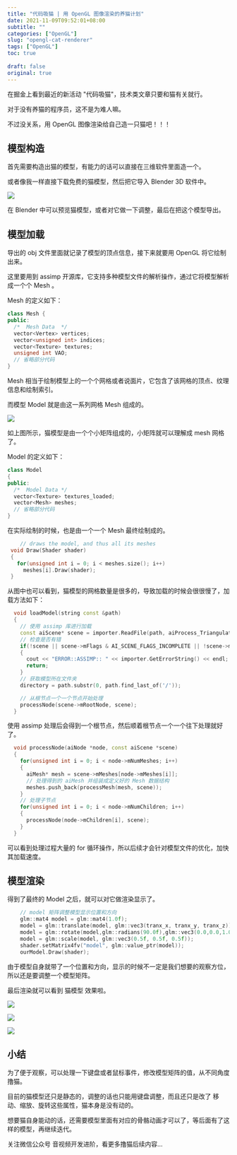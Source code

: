```yaml
---
title: "代码吸猫 | 用 OpenGL 图像渲染的养猫计划"
date: 2021-11-09T09:52:01+08:00
subtitle: ""
categories: ["OpenGL"]
slug: "opengl-cat-renderer"
tags: ["OpenGL"]
toc: true
 
draft: false
original: true
---
```


在掘金上看到最近的新活动 "代码吸猫"，技术类文章只要和猫有关就行。

<!--more-->

对于没有养猫的程序员，这不是为难人嘛。

不过没关系，用 OpenGL 图像渲染给自己造一只猫吧！！！


## 模型构造

首先需要构造出猫的模型，有能力的话可以直接在三维软件里面造一个。

或者像我一样直接下载免费的猫模型，然后把它导入 Blender 3D 软件中。

![](https://image.glumes.com/blog_image/blender_cat_model.png)

在 Blender 中可以预览猫模型，或者对它做一下调整，最后在把这个模型导出。




## 模型加载

导出的  obj 文件里面就记录了模型的顶点信息，接下来就要用 OpenGL 将它绘制出来。

这里要用到 assimp 开源库，它支持多种模型文件的解析操作，通过它将模型解析成一个个 Mesh 。

Mesh 的定义如下：

```cpp
class Mesh {
public:
  /*  Mesh Data  */
  vector<Vertex> vertices;
  vector<unsigned int> indices;
  vector<Texture> textures;
  unsigned int VAO;
  // 省略部分代码
}
```

Mesh 相当于绘制模型上的一个个网格或者说面片，它包含了该网格的顶点、纹理信息和绘制索引。

而模型 Model 就是由这一系列网格 Mesh 组成的。

![](https://image.glumes.com/blog_image/cat-model-mesh-render.png)


如上图所示，猫模型是由一个个小矩阵组成的，小矩阵就可以理解成 mesh 网格了。


Model 的定义如下：

```cpp
class Model
{
public:
  /*  Model Data */
  vector<Texture> textures_loaded;    
  vector<Mesh> meshes;
  // 省略部分代码  
}  
```

在实际绘制的时候，也是由一个一个 Mesh 最终绘制成的。

```cpp
    // draws the model, and thus all its meshes
 void Draw(Shader shader)
 {
   for(unsigned int i = 0; i < meshes.size(); i++)
     meshes[i].Draw(shader);
 }
```

从图中也可以看到，猫模型的网格数量是很多的，导致加载的时候会很很慢了，加载方法如下：

```cpp
  void loadModel(string const &path)
  {
    // 使用 assimp 库进行加载
    const aiScene* scene = importer.ReadFile(path, aiProcess_Triangulate | aiProcess_FlipUVs | aiProcess_CalcTangentSpace);
    // 检查是否有错
    if(!scene || scene->mFlags & AI_SCENE_FLAGS_INCOMPLETE || !scene->mRootNode) // if is Not Zero
    {
      cout << "ERROR::ASSIMP:: " << importer.GetErrorString() << endl;
      return;
    }
    // 获取模型所在文件夹
    directory = path.substr(0, path.find_last_of('/'));

    // 从根节点一个一个节点开始处理
    processNode(scene->mRootNode, scene);
  }
```

使用 assimp 处理后会得到一个根节点，然后顺着根节点一个一个往下处理就好了。

```cpp
  void processNode(aiNode *node, const aiScene *scene)
  {
    for(unsigned int i = 0; i < node->mNumMeshes; i++)
    {
      aiMesh* mesh = scene->mMeshes[node->mMeshes[i]];
      // 处理得到的 aiMesh 并组装成定义好的 Mesh 数据结构 
      meshes.push_back(processMesh(mesh, scene));
    }
    // 处理子节点
    for(unsigned int i = 0; i < node->mNumChildren; i++)
    {
      processNode(node->mChildren[i], scene);
    }
  }
```

可以看到处理过程大量的 for 循环操作，所以后续才会针对模型文件的优化，加快其加载速度。

## 模型渲染


得到了最终的 Model 之后，就可以对它做渲染显示了。

```cpp
    // model 矩阵调整模型显示位置和方向
    glm::mat4 model = glm::mat4(1.0f);
    model = glm::translate(model, glm::vec3(tranx_x, tranx_y, tranx_z));
    model = glm::rotate(model,glm::radians(90.0f),glm::vec3(0.0,0.0,1.0));
    model = glm::scale(model, glm::vec3(0.5f, 0.5f, 0.5f));    
    shader.setMatrix4fv("model", glm::value_ptr(model));
    ourModel.Draw(shader);
```

由于模型自身就带了一个位置和方向，显示的时候不一定是我们想要的观察方位，所以还是要调整一个模型矩阵。

最后渲染就可以看到 猫模型 效果啦。


![](https://image.glumes.com/blog_image/opengl-cat-demo-1.png)

![](https://image.glumes.com/blog_image/opengl-cat-demo-2.png)

![](https://image.glumes.com/blog_image/opengl-cat-demo-3.png)


## 小结

为了便于观察，可以处理一下键盘或者鼠标事件，修改模型矩阵的值，从不同角度撸猫。

目前的猫模型还只是静态的，调整的话也只能用键盘调整，而且还只是改了 移动、缩放、旋转这些属性，猫本身是没有动的。

想要猫自身能动的话，还需要模型里面有对应的骨骼动画才可以了，等后面有了这样的模型，再继续迭代。

关注微信公众号 音视频开发进阶，看更多撸猫后续内容...

